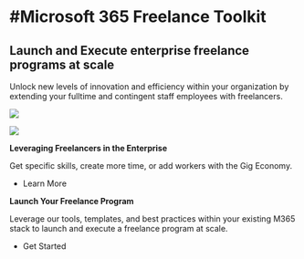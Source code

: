 #Microsoft 365 Freelance Toolkit
===============================

Launch and Execute enterprise freelance programs at scale
---------------------------------------------------------

Unlock new levels of innovation and efficiency within your organization by
extending your fulltime and contingent staff employees with freelancers.

![](media/12f1051460678f4236b46daa44b1c70c.png)

![](media/3c489667db63e5dcf3c32969bd589f36.png)

**Leveraging Freelancers in the Enterprise**

Get specific skills, create more time, or add workers with the Gig Economy.

-   Learn More

**Launch Your Freelance Program**

Leverage our tools, templates, and best practices within your existing M365
stack to launch and execute a freelance program at scale.

-   Get Started
